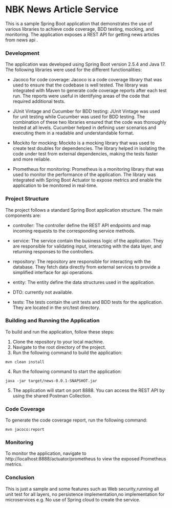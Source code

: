 # NBK News Article Service

This is a sample Spring Boot application that demonstrates the use of various libraries to achieve code coverage, BDD
testing, mocking, and monitoring. The application exposes a REST API for getting news articles from news api .

### Development

The application was developed using Spring Boot version 2.5.4 and Java 17. The following libraries were used for the
different functionalities:

* Jacoco for code coverage: Jacoco is a code coverage library that was used to ensure that the codebase is well tested.
  The library was integrated with Maven to generate code coverage reports after each test run. The reports were useful
  in identifying areas of the code that required additional tests.

* JUnit Vintage and Cucumber for BDD testing: JUnit Vintage was used for unit testing while Cucumber was used for BDD
  testing. The combination of these two libraries ensured that the code was thoroughly tested at all levels. Cucumber
  helped in defining user scenarios and executing them in a readable and understandable format.

* Mockito for mocking: Mockito is a mocking library that was used to create test doubles for dependencies. The library
  helped in isolating the code under test from external dependencies, making the tests faster and more reliable.

* Prometheus for monitoring: Prometheus is a monitoring library that was used to monitor the performance of the
  application. The library was integrated with Spring Boot Actuator to expose metrics and enable the application to be
  monitored in real-time.

### Project Structure

The project follows a standard Spring Boot application structure. The main components are:

* controller: The controller define the REST API endpoints and map incoming requests to the corresponding service
  methods.

* service: The service contain the business logic of the application. They are responsible for validating input,
  interacting with the data layer, and returning responses to the controllers.

* repository: The repository are responsible for interacting with the database. They fetch data directly from external
  services to provide a simplified interface for api operations.

* entity: The entity define the data structures used in the application.

* DTO: currently not available.

* tests: The tests contain the unit tests and BDD tests for the application. They are located in the src/test directory.

### Building and Running the Application

To build and run the application, follow these steps:

1. Clone the repository to your local machine.
2. Navigate to the root directory of the project.
3. Run the following command to build the application:
```
mvn clean install
```
4. Run the following command to start the application:

```
java -jar target/news-0.0.1-SNAPSHOT.jar
```
5. The application will start on port 8888. You can access the REST API by using the shared Postman Collection.

### Code Coverage

To generate the code coverage report, run the following command:

```
mvn jacoco:report
```

### Monitoring

To monitor the application, navigate to http://localhost:8888/actuator/prometheus to view the exposed Prometheus
metrics.

### Conclusion

This is just a sample and some features such as Web security,running all unit test for all layers, no persistence
implementation,no implementation for microservices e.g. No use of Spring cloud to create the service.